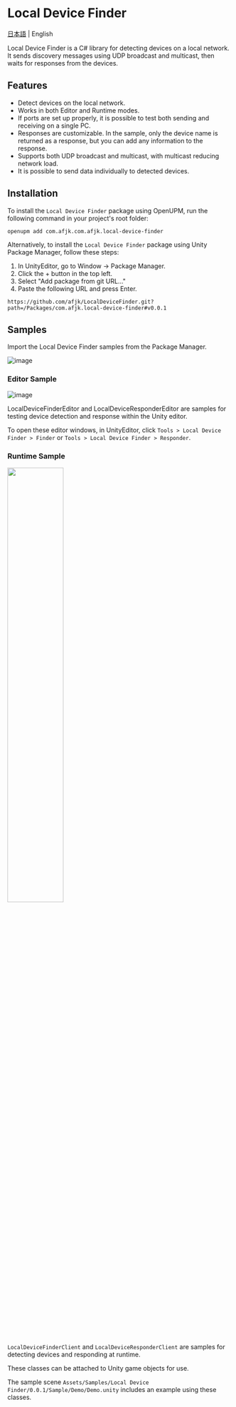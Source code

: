 
# Local Device Finder
[日本語]((./README_JA.md)) | English

Local Device Finder is a C# library for detecting devices on a local network. It sends discovery messages using UDP broadcast and multicast, then waits for responses from the devices.

## Features
- Detect devices on the local network.
- Works in both Editor and Runtime modes.
- If ports are set up properly, it is possible to test both sending and receiving on a single PC.
- Responses are customizable. In the sample, only the device name is returned as a response, but you can add any information to the response.
- Supports both UDP broadcast and multicast, with multicast reducing network load.
- It is possible to send data individually to detected devices.

## Installation

To install the `Local Device Finder` package using OpenUPM, run the following command in your project's root folder:

```
openupm add com.afjk.com.afjk.local-device-finder
```

Alternatively, to install the `Local Device Finder` package using Unity Package Manager, follow these steps:

1. In UnityEditor, go to Window -> Package Manager.
2. Click the + button in the top left.
3. Select "Add package from git URL..."
4. Paste the following URL and press Enter.

```
https://github.com/afjk/LocalDeviceFinder.git?path=/Packages/com.afjk.local-device-finder#v0.0.1
```

## Samples
Import the Local Device Finder samples from the Package Manager.

![image](https://github.com/user-attachments/assets/23d8f72b-4bbe-434e-ad5f-e55686d13c76)

### Editor Sample
![image](https://github.com/user-attachments/assets/0db6f3ee-b92e-42d8-807d-8fc645109bda)

LocalDeviceFinderEditor and LocalDeviceResponderEditor are samples for testing device detection and response within the Unity editor.

To open these editor windows, in UnityEditor, click `Tools > Local Device Finder > Finder` or `Tools > Local Device Finder > Responder`.

### Runtime Sample
<img src="https://github.com/user-attachments/assets/0d1a92e9-802c-4720-be93-2dd930b2b4fa" width="50%">

`LocalDeviceFinderClient` and `LocalDeviceResponderClient` are samples for detecting devices and responding at runtime.

These classes can be attached to Unity game objects for use.

The sample scene `Assets/Samples/Local Device Finder/0.0.1/Sample/Demo/Demo.unity` includes an example using these classes.
